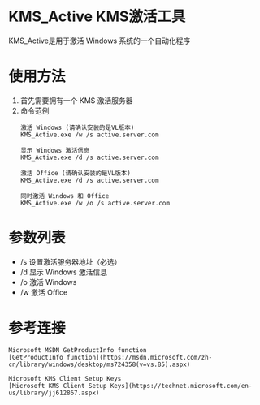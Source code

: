 # KMS_Active KMS激活工具

KMS_Active是用于激活 Windows 系统的一个自动化程序

# 使用方法

1. 首先需要拥有一个 KMS 激活服务器
2. 命令范例
    ```
    激活 Windows (请确认安装的是VL版本)
    KMS_Active.exe /w /s active.server.com 

    显示 Windows 激活信息
    KMS_Active.exe /d /s active.server.com

    激活 Office (请确认安装的是VL版本)
    KMS_Active.exe /d /s active.server.com

    同时激活 Windows 和 Office
    KMS_Active.exe /w /o /s active.server.com
    ```

# 参数列表
*   /s  设置激活服务器地址（必选）
*   /d  显示 Windows 激活信息
*   /o  激活 Windows 
*   /w  激活 Office

# 参考连接
    Microsoft MSDN GetProductInfo function
    [GetProductInfo function](https://msdn.microsoft.com/zh-cn/library/windows/desktop/ms724358(v=vs.85).aspx)

    Microsoft KMS Client Setup Keys
    [Microsoft KMS Client Setup Keys](https://technet.microsoft.com/en-us/library/jj612867.aspx)